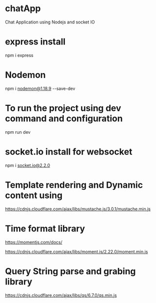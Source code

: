 # chatApp
Chat Application using Nodejs and socket IO

# express install

npm i express

# Nodemon

npm i nodemon@1.18.9 --save-dev

# To run the project using dev command and configuration

npm run dev

# socket.io install for websocket

npm i socket.io@2.2.0

# Template rendering and Dynamic content using 

https://cdnjs.cloudflare.com/ajax/libs/mustache.js/3.0.1/mustache.min.js

# Time format library
https://momentjs.com/docs/

https://cdnjs.cloudflare.com/ajax/libs/moment.js/2.22.0/moment.min.js

# Query String parse and grabing library

https://cdnjs.cloudflare.com/ajax/libs/qs/6.7.0/qs.min.js